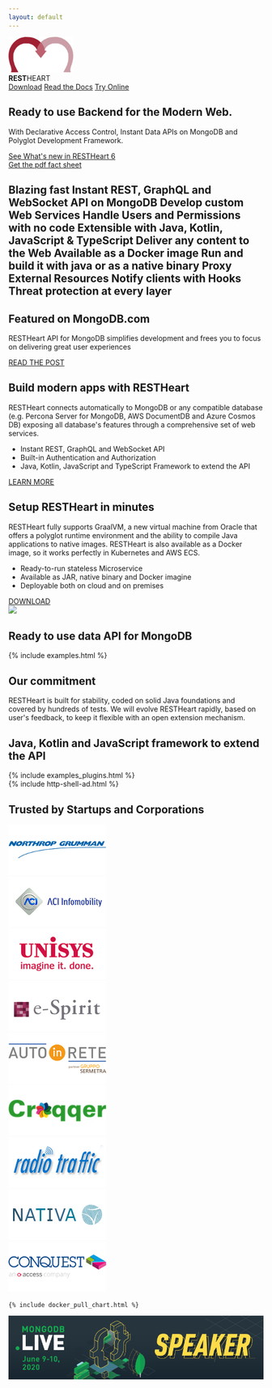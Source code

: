 ```yaml
---
layout: default
---
```


<section id="top" class="text-center pt-4 pb-5">
    <section class="my-0">
        <img src="/images/rh-logo-clean.png" width="128" />
        <div class="pt-4 ml-3 ml-md-5 top-1 text-lightcyan text-break"><strong>REST</strong>HEART</div>
        <a href="/docs/setup" class="btn btn-o-white ml-1 mt-3 my-0 btn-md">Download</a>
        <a href="/docs" class="btn btn-o-white ml-1 mt-3 my-0 btn-md">Read the Docs</a>
        <a href="/docs/try" class="btn btn-o-white ml-1 mt-3 my-0 btn-md">Try Online</a>
        <h2 class="mt-2 ml-3 ml-md-5 top-2 text-lightcyan text-break">Ready to use Backend for the Modern Web.</h2>
        <p class="mt-2 ml-3 ml-md-5 top-4 text-orange text-break">With Declarative Access Control, Instant Data APIs on MongoDB and Polyglot Development Framework.</p>
    </section>
    <section>
        <div class="row mt-4">
            <div class="col-md-12 text-center">
                <a href="/docs/upgrade-to-v6/" class="btn">See What's new in RESTHeart 6</a>
            </div>
            <div class="col-md-12 text-center mt-4">
                <a href="/assets/RESTHeart 6 - The Runtime for Microservices.pdf" target="_blank" class="btn btn-o-white">Get the pdf fact sheet</a>
            </div>
        </div>
    </section>
</section>

<section class="cd-intro mt-4 mb-1">
    <h1 class="cd-headline d-block justify-content-center letters type">
        <span class="cd-words-wrapper waiting restheart-red">
            <b class="is-visible">Blazing fast</b>
            <b>Instant REST, GraphQL and WebSocket API on MongoDB</b>
            <b>Develop custom Web Services</b>
            <b>Handle Users and Permissions with no code</b>
            <b>Extensible with Java, Kotlin, JavaScript & TypeScript</b>
            <b>Deliver any content to the Web</b>
            <b>Available as a Docker image</b>
            <b>Run and build it with java or as a native binary</b>
            <b>Proxy External Resources</b>
            <b>Notify clients with Hooks</b>
            <b>Threat protection at every layer</b>
        </span>
    </h1>
</section>

<section id="article-at-mongodb" class="call-to-action">
    <div class="container-fluid">
        <div class="row mb-1 bg-black">
            <div class="col-md-12 call-to-action__item call-to-action__first text-center">
                <h2 class="text-lightcyan">Featured on <strong>MongoDB.com</strong></h2>
                <p class="text-orange">RESTHeart API for MongoDB simplifies development
                   and frees you to focus on delivering great user experiences</p>
                <a href="https://www.mongodb.com/customers/softinstigate" target="_blank" class="btn btn-o-white">READ THE POST</a>
            </div>
        </div>
    </div>
</section>

<section id="call-to-action" class="call-to-action">
    <div class="container-fluid">
        <div class="row mb-2">
            <div class="col-md-6 call-to-action__item call-to-action__first">
                <h2 class="call-to-action__title">Build modern apps with RESTHeart</h2>
                <p>RESTHeart connects automatically to MongoDB or any compatible database (e.g. Percona Server for MongoDB, AWS DocumentDB and Azure Cosmos DB) exposing all database's features through a comprehensive set of web services.</p>
                <ul class="">
                    <li>Instant REST, GraphQL and WebSocket API</li>
                    <li>Built-in Authentication and Authorization</li>
                    <li>Java, Kotlin, JavaScript and TypeScript Framework to extend the API</li>
                </ul>
                <a href="{{ "/docs" | prepend: site.baseurl }}" class="btn bg-info ml-1 mt-3 my-0 btn-md">LEARN MORE</a>
            </div>
            <div class="col-md-6 call-to-action__item call-to-action__first">
                <h2 class="call-to-action__title">Setup RESTHeart in minutes</h2>
                <p>RESTHeart fully supports GraalVM, a new virtual machine from Oracle that offers a polyglot runtime environment and the ability to compile Java applications to native images. RESTHeart is also available as a Docker image, so it works perfectly in Kubernetes and AWS ECS.</p>
                <ul class="">
                    <li>Ready-to-run stateless Microservice</li>
                    <li>Available as JAR, native binary and Docker imagine</li>
                    <li>Deployable both on cloud and on premises</li>
                </ul>
                <a href="{{ "/docs/setup" | prepend: site.baseurl }}" class="btn bg-primary ml-1 mt-3 btn-md">DOWNLOAD</a>
            </div>
        </div>
    </div>
</section>

<div class="container text-center mt-0">
    <img src="/images/restheart.gif" class="img-fluid">
</div>

<div class="container">
    <h2 class="text-center restheart-red">Ready to use data API for MongoDB</h2>
</div>

<section id="examples" class="slice bg-white my-0 pb-0">
    {% include examples.html %}
</section>

<section id="our-commitment" class="mb-5">
    <div class="row mx-0">
        <div id="commitment" class="container-fluid my-2">
            <h2 class="text-center restheart-red">
                Our commitment
            </h2>
            <div class="container">
                <div class="row">
                    <div class="col-8 offset-2 call-to-action__item call-to-action__first">
            RESTHeart is built for stability, coded on solid Java foundations and covered by hundreds of tests. We will evolve RESTHeart rapidly, based on user's feedback, to keep it flexible with an open extension mechanism.
                    </div>
                </div>
            </div>
        </div>
    </div>
</section>

<div class="container">
    <h2 class="text-center restheart-red m-0 mb-2">Java, Kotlin and JavaScript framework to extend the API</h2>
</div>

<section id="examples-plugins" class="slice bg-white">
    {% include examples_plugins.html %}
</section>

<div class="mt-0 pt-0 mb-5">
{% include http-shell-ad.html %}
</div>

<section id="trusted-by">
    <div class="row mx-0">
        <div id="customers" class="container-fluid my-2">
            <h2 class="text-center restheart-red">
                Trusted by Startups and Corporations
            </h2>
            <div class="customer-logos">
                <div class="slide my-2"><img src="/images/customers/ng-logo.png"></div>
                <div class="slide my-2"><img src="/images/customers/aci-infomobility.png"></div>
                <div class="slide my-2"><img src="/images/customers/unisys.png"></div>
                <div class="slide my-2"><img src="/images/customers/e-spirit.png"></div>
                <div class="slide my-2"><img src="/images/customers/autoinrete.png"></div>
                <div class="slide my-2"><img src="/images/customers/croqqer-logo.png"></div>
                <div class="slide my-2"><img src="/images/customers/radiotraffic.png"></div>
                <div class="slide my-2"><img src="/images/customers/nativa.png"></div>
                <div class="slide my-2"><img src="/images/customers/conquest.png"></div>
            </div>
        </div>
    </div>
</section>

<section class="chart mt-3" id="chart">

    {% include docker_pull_chart.html %}

</section>

<div class="jumbotron bg-white text-white text-center mt-3 mb-0 py-4">
    <a href="https://youtu.be/VMaKyQkXByo" target="_blank">
        <img src="/images/MDB-Live-Speaker-Badge-Horizontal.png" class="img-responsive"/>
    </a>
</div>

<link rel="stylesheet" href="assets/animated-headline/css/style.css"> <!-- Resource style -->
<script src="assets/animated-headline/js/modernizr.js"></script> <!-- Modernizr -->
<script src="assets/animated-headline/js/main.js"></script>
